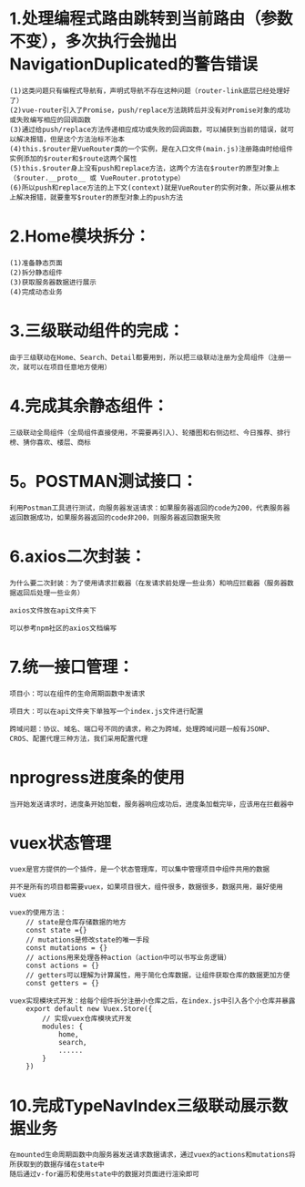 # 1.处理编程式路由跳转到当前路由（参数不变），多次执行会抛出NavigationDuplicated的警告错误
    
    (1)这类问题只有编程式导航有，声明式导航不存在这种问题（router-link底层已经处理好了）
    (2)vue-router引入了Promise，push/replace方法跳转后并没有对Promise对象的成功或失败编写相应的回调函数
    (3)通过给push/replace方法传递相应成功或失败的回调函数，可以捕获到当前的错误，就可以解决报错，但是这个方法治标不治本
    (4)this.$router是VueRouter类的一个实例，是在入口文件(main.js)注册路由时给组件实例添加的$router和$route这两个属性
    (5)this.$router身上没有push和replace方法，这两个方法在$router的原型对象上（$router.__proto__ 或 VueRouter.prototype）
    (6)所以push和replace方法的上下文(context)就是VueRouter的实例对象，所以要从根本上解决报错，就要重写$router的原型对象上的push方法

# 2.Home模块拆分：

    (1)准备静态页面
    (2)拆分静态组件
    (3)获取服务器数据进行展示
    (4)完成动态业务

# 3.三级联动组件的完成：

    由于三级联动在Home、Search、Detail都要用到，所以把三级联动注册为全局组件（注册一次，就可以在项目任意地方使用）

# 4.完成其余静态组件：

    三级联动全局组件（全局组件直接使用，不需要再引入）、轮播图和右侧边栏、今日推荐、排行榜、猜你喜欢、楼层、商标

# 5。POSTMAN测试接口：

    利用Postman工具进行测试，向服务器发送请求：如果服务器返回的code为200，代表服务器返回数据成功，如果服务器返回的code非200，则服务器返回数据失败

# 6.axios二次封装：

    为什么要二次封装：为了使用请求拦截器（在发请求前处理一些业务）和响应拦截器（服务器数据返回后处理一些业务）

    axios文件放在api文件夹下

    可以参考npm社区的axios文档编写

# 7.统一接口管理：

    项目小：可以在组件的生命周期函数中发请求

    项目大：可以在api文件夹下单独写一个index.js文件进行配置

    跨域问题：协议、域名、端口号不同的请求，称之为跨域，处理跨域问题一般有JSONP、CROS、配置代理三种方法，我们采用配置代理

# nprogress进度条的使用

    当开始发送请求时，进度条开始加载，服务器响应成功后，进度条加载完毕，应该用在拦截器中

# vuex状态管理

    vuex是官方提供的一个插件，是一个状态管理库，可以集中管理项目中组件共用的数据

    并不是所有的项目都需要vuex，如果项目很大，组件很多，数据很多，数据共用，最好使用vuex

    vuex的使用方法：
        // state是仓库存储数据的地方
        const state ={}
        // mutations是修改state的唯一手段
        const mutations = {}
        // actions用来处理各种action（action中可以书写业务逻辑）
        const actions = {}
        // getters可以理解为计算属性，用于简化仓库数据，让组件获取仓库的数据更加方便
        const getters = {}

    vuex实现模块式开发：给每个组件拆分注册小仓库之后，在index.js中引入各个小仓库并暴露
        export default new Vuex.Store({
            // 实现vuex仓库模块式开发
            modules: {
                home,
                search,
                ......
            }
        })

# 10.完成TypeNavIndex三级联动展示数据业务

    在mounted生命周期函数中向服务器发送请求数据请求，通过vuex的actions和mutations将所获取到的数据存储在state中
    随后通过v-for遍历和使用state中的数据对页面进行渲染即可